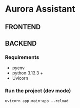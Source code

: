 # Aurora Assistant

## FRONTEND


## BACKEND

### Requirements
* pyenv
* python 3.13.3 +
* Uvicorn

### Run the project (dev mode)
``` uvicorn app.main:app --reload ```